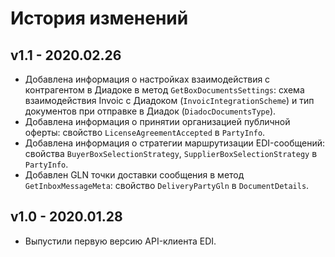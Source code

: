 # История изменений

## v1.1 - 2020.02.26
- Добавлена информация о настройках взаимодействия c контрагентом в Диадоке в метод `GetBoxDocumentsSettings`: схема взаимодействия Invoic с Диадоком (`InvoicIntegrationScheme`) и тип документов при отправке в Диадок (`DiadocDocumentsType`).
- Добавлена информация о принятии организацией публичной оферты: свойство `LicenseAgreementAccepted` в `PartyInfo`.
- Добавлена информация о стратегии маршрутизации EDI-сообщений: свойства `BuyerBoxSelectionStrategy`, `SupplierBoxSelectionStrategy` в `PartyInfo`.
- Добавлен GLN точки доставки сообщения в метод `GetInboxMessageMeta`: свойство `DeliveryPartyGln` в `DocumentDetails`.

## v1.0 - 2020.01.28
- Выпустили первую версию API-клиента EDI.
